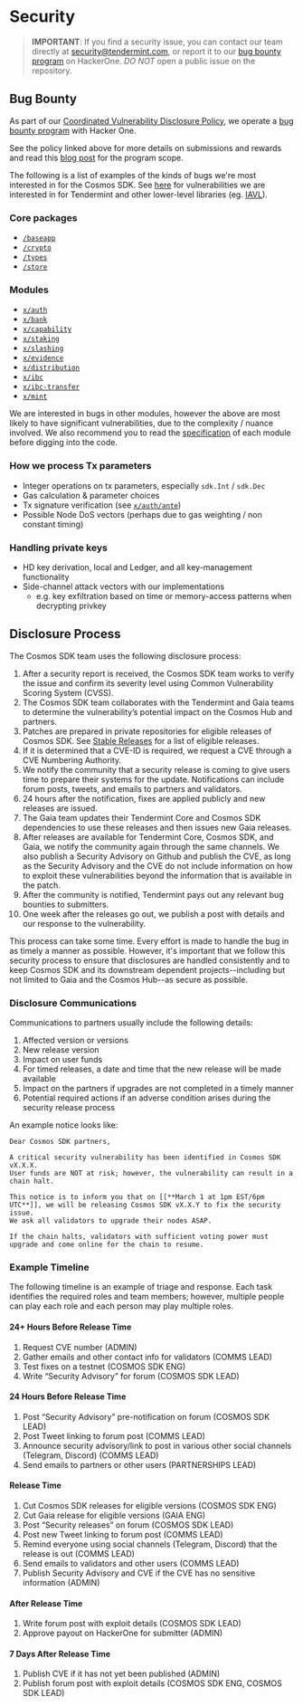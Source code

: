 # Security

> **IMPORTANT**: If you find a security issue, you can contact our team directly at
security@tendermint.com, or report it to our [bug bounty program](https://hackerone.com/tendermint) on HackerOne. *DO NOT* open a public issue on the repository.

## Bug Bounty

As part of our [Coordinated Vulnerability Disclosure Policy](https://tendermint.com/security), we operate a
[bug bounty program](https://hackerone.com/tendermint) with Hacker One.

See the policy linked above for more details on submissions and rewards and read
this [blog post](https://blog.cosmos.network/bug-bounty-program-for-tendermint-cosmos-833c67693586) for the program scope.

The following is a list of examples of the kinds of bugs we're most interested
in for the Cosmos SDK. See [here](https://github.com/reapchain/reapchain-core/blob/master/SECURITY.md) for vulnerabilities we are interested
in for Tendermint and other lower-level libraries (eg. [IAVL](https://github.com/tendermint/iavl)).

### Core packages

- [`/baseapp`](https://github.com/cosmos/cosmos-sdk/tree/master/baseapp)
- [`/crypto`](https://github.com/cosmos/cosmos-sdk/tree/master/crypto)
- [`/types`](https://github.com/cosmos/cosmos-sdk/tree/master/types)
- [`/store`](https://github.com/cosmos/cosmos-sdk/tree/master/store)

### Modules

- [`x/auth`](https://github.com/cosmos/cosmos-sdk/tree/master/x/auth)
- [`x/bank`](https://github.com/cosmos/cosmos-sdk/tree/master/x/bank)
- [`x/capability`](https://github.com/cosmos/cosmos-sdk/tree/master/x/capability)
- [`x/staking`](https://github.com/cosmos/cosmos-sdk/tree/master/x/staking)
- [`x/slashing`](https://github.com/cosmos/cosmos-sdk/tree/master/x/slashing)
- [`x/evidence`](https://github.com/cosmos/cosmos-sdk/tree/master/x/evidence)
- [`x/distribution`](https://github.com/cosmos/cosmos-sdk/tree/master/x/distribution)
- [`x/ibc`](https://github.com/cosmos/cosmos-sdk/tree/master/x/ibc)
- [`x/ibc-transfer`](https://github.com/cosmos/cosmos-sdk/tree/master/x/ibc-transfer)
- [`x/mint`](https://github.com/cosmos/cosmos-sdk/tree/master/x/mint)

We are interested in bugs in other modules, however the above are most likely to
have significant vulnerabilities, due to the complexity / nuance involved. We
also recommend you to read the [specification](https://github.com/cosmos/cosmos-sdk/blob/master/docs/building-modules/README.md) of each module before digging into
the code.

### How we process Tx parameters

- Integer operations on tx parameters, especially `sdk.Int` / `sdk.Dec`
- Gas calculation & parameter choices
- Tx signature verification (see [`x/auth/ante`](https://github.com/cosmos/cosmos-sdk/tree/master/x/auth/ante))
- Possible Node DoS vectors (perhaps due to gas weighting / non constant timing)

### Handling private keys

- HD key derivation, local and Ledger, and all key-management functionality
- Side-channel attack vectors with our implementations
    - e.g. key exfiltration based on time or memory-access patterns when decrypting privkey
  
## Disclosure Process

The Cosmos SDK team uses the following disclosure process:

1. After a security report is received, the Cosmos SDK team works to verify the issue and confirm its severity level using Common Vulnerability Scoring System (CVSS).
1. The Cosmos SDK team collaborates with the Tendermint and Gaia teams to determine the vulnerability’s potential impact on the Cosmos Hub and partners.
1. Patches are prepared in private repositories for eligible releases of Cosmos SDK. See [Stable Releases](https://github.com/cosmos/cosmos-sdk/blob/master/STABLE_RELEASES.md) for a list of eligible releases.
1. If it is determined that a CVE-ID is required, we request a CVE through a CVE Numbering Authority.
1. We notify the community that a security release is coming to give users time to prepare their systems for the update. Notifications can include forum posts, tweets, and emails to partners and validators.
1. 24 hours after the notification, fixes are applied publicly and new releases are issued.
1. The Gaia team updates their Tendermint Core and Cosmos SDK dependencies to use these releases and then issues new Gaia releases.
1. After releases are available for Tendermint Core, Cosmos SDK, and Gaia, we notify the community again through the same channels. We also publish a Security Advisory on Github and publish the CVE, as long as the Security Advisory and the CVE do not include information on how to exploit these vulnerabilities beyond the information that is available in the patch.
1. After the community is notified, Tendermint pays out any relevant bug bounties to submitters.
1. One week after the releases go out, we publish a post with details and our response to the vulnerability.

This process can take some time. Every effort is made to handle the bug in as timely a manner as possible. However, it's important that we follow this security process to ensure that disclosures are handled consistently and to keep Cosmos SDK and its downstream dependent projects--including but not limited to Gaia and the Cosmos Hub--as secure as possible.

### Disclosure Communications

Communications to partners usually include the following details:

1. Affected version or versions
1. New release version
1. Impact on user funds
1. For timed releases, a date and time that the new release will be made available
1. Impact on the partners if upgrades are not completed in a timely manner
1. Potential required actions if an adverse condition arises during the security release process

An example notice looks like:

```
Dear Cosmos SDK partners,

A critical security vulnerability has been identified in Cosmos SDK vX.X.X.
User funds are NOT at risk; however, the vulnerability can result in a chain halt.

This notice is to inform you that on [[**March 1 at 1pm EST/6pm UTC**]], we will be releasing Cosmos SDK vX.X.Y to fix the security issue.
We ask all validators to upgrade their nodes ASAP.

If the chain halts, validators with sufficient voting power must upgrade and come online for the chain to resume.
```

### Example Timeline

The following timeline is an example of triage and response. Each task identifies the required roles and team members; however, multiple people can play each role and each person may play multiple roles.

#### 24+ Hours Before Release Time

1. Request CVE number (ADMIN)
1. Gather emails and other contact info for validators (COMMS LEAD)
1. Test fixes on a testnet  (COSMOS SDK ENG)
1. Write “Security Advisory” for forum (COSMOS SDK LEAD)

#### 24 Hours Before Release Time

1. Post “Security Advisory” pre-notification on forum (COSMOS SDK LEAD)
1. Post Tweet linking to forum post (COMMS LEAD)
1. Announce security advisory/link to post in various other social channels (Telegram, Discord) (COMMS LEAD)
1. Send emails to partners or other users (PARTNERSHIPS LEAD)

#### Release Time

1. Cut Cosmos SDK releases for eligible versions (COSMOS SDK ENG)
1. Cut Gaia release for eligible versions (GAIA ENG)
1. Post “Security releases” on forum (COSMOS SDK LEAD)
1. Post new Tweet linking to forum post (COMMS LEAD)
1. Remind everyone using social channels (Telegram, Discord)  that the release is out (COMMS LEAD)
1. Send emails to validators and other users (COMMS LEAD)
1. Publish Security Advisory and CVE if the CVE has no sensitive information (ADMIN)

#### After Release Time

1. Write forum post with exploit details (COSMOS SDK LEAD)
1. Approve payout on HackerOne for submitter (ADMIN)

#### 7 Days After Release Time

1. Publish CVE if it has not yet been published (ADMIN)
1. Publish forum post with exploit details (COSMOS SDK ENG, COSMOS SDK LEAD)
